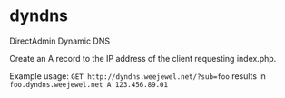 dyndns
======

DirectAdmin Dynamic DNS

Create an A record to the IP address of the client requesting index.php.

Example usage: `GET http://dyndns.weejewel.net/?sub=foo` results in `foo.dyndns.weejewel.net A 123.456.89.01`
